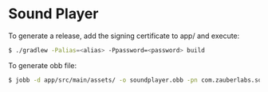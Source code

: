 # Sound Player

To generate a release, add the signing certificate to app/ and execute:

```bash
$ ./gradlew -Palias=<alias> -Ppassword=<password> build
```


To generate obb file:

```bash
$ jobb -d app/src/main/assets/ -o soundplayer.obb -pn com.zauberlabs.soundplayer.app -pv <version_code>
```
